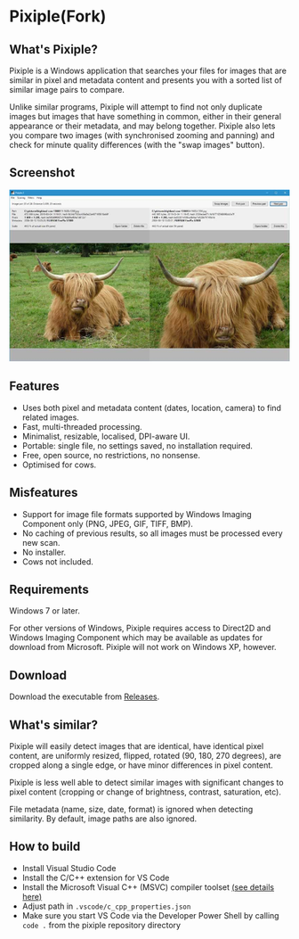# Pixiple(Fork)

## What's Pixiple?

Pixiple is a Windows application that searches your files for images that are similar in pixel and metadata content and presents you with a sorted list of similar image pairs to compare.

Unlike similar programs, Pixiple will attempt to find not only duplicate images but images that have something in common, either in their general appearance or their metadata, and may belong together. Pixiple also lets you compare two images (with synchronised zooming and panning) and check for minute quality differences (with the "swap images" button).

## Screenshot

![Screenshot](screenshot.jpg)

## Features

- Uses both pixel and metadata content (dates, location, camera) to find related images.
- Fast, multi-threaded processing.
- Minimalist, resizable, localised, DPI-aware UI.
- Portable: single file, no settings saved, no installation required.
- Free, open source, no restrictions, no nonsense.
- Optimised for cows.

## Misfeatures

- Support for image file formats supported by Windows Imaging Component only (PNG, JPEG, GIF, TIFF, BMP).
- No caching of previous results, so all images must be processed every new scan.
- No installer.
- Cows not included.

## Requirements

Windows 7 or later.

For other versions of Windows, Pixiple requires access to Direct2D and Windows Imaging Component which may be available as updates for download from Microsoft. Pixiple will not work on Windows XP, however.

## Download

Download the executable from [Releases](https://github.com/olaolsso/pixiple/releases).

## What's similar?

Pixiple will easily detect images that are identical, have identical pixel content, are uniformly resized, flipped, rotated (90, 180, 270 degrees), are cropped along a single edge, or have minor differences in pixel content.

Pixiple is less well able to detect similar images with significant changes to pixel content (cropping or change of brightness, contrast, saturation, etc).

File metadata (name, size, date, format) is ignored when detecting similarity. By default, image paths are also ignored.

## How to build

- Install Visual Studio Code
- Install the C/C++ extension for VS Code
- Install the Microsoft Visual C++ (MSVC) compiler toolset [(see details here)](https://code.visualstudio.com/docs/cpp/config-msvc)
- Adjust path in ``.vscode/c_cpp_properties.json``
- Make sure you start VS Code via the Developer Power Shell by calling ``code .`` from the pixiple repository directory 
